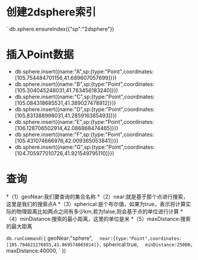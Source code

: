 # 创建2dsphere索引
  ` db.sphere.ensureIndex({"sp":"2dsphere"})
 
# 插入Point数据
  * db.sphere.insert({name:"A",sp:{type:"Point",coordinates:[105.754484701156,41.689607057699]}})
  * db.sphere.insert({name:"B",sp:{type:"Point",coordinates:[105.304045248031,41.783456183240]}})
  * db.sphere.insert({name:"C",sp:{type:"Point",coordinates:[105.084318685531,41.389027478812]}})
  * db.sphere.insert({name:"D",sp:{type:"Point",coordinates:[105.831388998031,41.285916385493]}})
  * db.sphere.insert({name:"E",sp:{type:"Point",coordinates:[106.128706502914,42.086868474465]}})
  * db.sphere.insert({name:"F",sp:{type:"Point",coordinates:[105.431074666976,42.009365053841]}})
  * db.sphere.insert({name:"G",sp:{type:"Point",coordinates:[104.705977010726,41.921549795110]}})

# 查询
*（1）geoNear:我们要查询的集合名称 
*（2）near:就是基于那个点进行搜索，这里是我们的搜索点A 
*（3）spherical:是个布尔值，如果为true，表示将计算实际的物理距离比如两点之间有多少km,若为false,则会基于点的单位进行计算 
*（4）minDistance:搜索的最小距离，这里的单位是米 
*（5）maxDistance:搜索的最大距离

` db.runCommand({
`   geoNear:"sphere",
`   near:{type:"Point",coordinates:[105.794621276855,41.869574065014]},
`   spherical:true,
`   minDistance:25000,
`   maxDistance:40000,
` })
